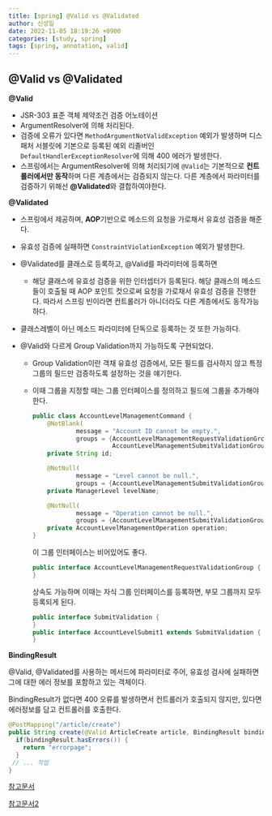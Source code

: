 ```yaml
---
title: [spring] @Valid vs @Validated
author: 신성일
date: 2022-11-05 18:19:26 +0900
categories: [study, spring]
tags: [spring, annotation, valid]
---
```


## @Valid vs @Validated

**@Valid**

- JSR-303 표준 객체 제약조건 검증 어노테이션
- ArgumentResolver에 의해 처리된다.
- 검증에 오류가 있다면 `MethodArgumentNotValidException` 예외가 발생하며 디스패처 서블릿에 기본으로 등록된 예외 리졸버인 `DefaultHandlerExceptionResolver`에 의해 400 에러가 발생한다.
- 스프링에서는 ArgumentResolver에 의해 처리되기에 `@Valid`는 기본적으로 **컨트롤러에서만 동작**하며 다른 계층에서는 검증되지 않는다. 다른 계층에서 파라미터를 검증하기 위해선 **@Validated**와 결합하여야한다.

**@Validated**

- 스프링에서 제공하며, **AOP**기반으로 메소드의 요청을 가로채서 유효성 검증을 해준다.

- 유효성 검증에 실패하면 `ConstraintViolationException` 예외가 발생한다.

- @Validated를 클래스로 등록하고, @Valid를 파라미터에 등록하면

  - 해당 클래스에 유효성 검증을 위한 인터셉터가 등록된다. 해당 클래스의 메소드들이 호출될 때 AOP 포인트 컷으로써 요청을 가로채서 유효성 검증을 진행한다. 따라서 스프링 빈이라면 컨트롤러가 아니더라도 다른 계층에서도 동작가능하다.

- 클래스레벨이 아닌 메소드 파라미터에 단독으로 등록하는 것 또한 가능하다.

- @Valid와 다르게 Group Validation까지 가능하도록 구현되었다.

  - Group Validation이란 객채 유효성 검증에서, 모든 필드를 검사하지 않고 특정 그룹의 필드만 검증하도록 설정하는 것을 얘기한다.

  - 이때 그룹을 지정할 때는 그룹 인터페이스를 정의하고 필드에 그룹을 추가해야한다.

    ```java
    public class AccountLevelManagementCommand {
        @NotBlank(
                message = "Account ID cannot be empty.",
                groups = {AccountLevelManagementRequestValidationGroup.class,
                          AccountLevelManagementSubmitValidationGroup.class})
        private String id;
    
        @NotNull(
                message = "Level cannot be null.",
                groups = {AccountLevelManagementSubmitValidationGroup.class})
        private ManagerLevel levelName;
    
        @NotNull(
                message = "Operation cannot be null.",
                groups = {AccountLevelManagementSubmitValidationGroup.class})
        private AccountLevelManagementOperation operation;
    }
    ```

     이 그룹 인터페이스는 비어있어도 좋다.

    ```java
    public interface AccountLevelManagementRequestValidationGroup {
    }
    ```

    상속도 가능하며 이때는 자식 그룹 인터페이스를 등록하면, 부모 그룹까지 모두 등록되게 된다.

    ```java
    public interface SubmitValidation {
    }
    public interface AccountLevelSubmit1 extends SubmitValidation {
    }
    ```

**BindingResult**

@Valid, @Validated를 사용하는 메서드에 파라미터로 주어, 유효성 검사에 실패하면 그에 대한 에러 정보를 포함하고 있는 객체이다.

BindingResult가 없다면 400 오류를 발생하면서 컨트롤러가 호출되지 않지만, 있다면 에러정보를 담고 컨트롤러를 호출한다.

```java
@PostMapping("/article/create")
public String create(@Valid ArticleCreate article, BindingResult bindingResult) {
  if(bindingResult.hasErrors()) {
    return "errorpage";
  }
 // ... 작업
}
```



[참고문서](https://velog.io/@park2348190/Spring%EC%9D%98-Valid-Validated)

[참고문서2](https://sweets1327.tistory.com/54)

